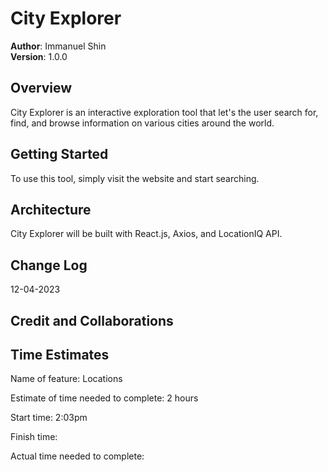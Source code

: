 # City Explorer

**Author**: Immanuel Shin  
**Version**: 1.0.0

## Overview
<!-- Provide a high level overview of what this application is and why you are building it, beyond the fact that it's an assignment for this class. (i.e. What's your problem domain?) -->
City Explorer is an interactive exploration tool that let's the user search for, find, and browse information on various cities around the world.

## Getting Started
<!-- What are the steps that a user must take in order to build this app on their own machine and get it running? -->
To use this tool, simply visit the website and start searching.

## Architecture
<!-- Provide a detailed description of the application design. What technologies (languages, libraries, etc) you're using, and any other relevant design information. -->
City Explorer will be built with React.js, Axios, and LocationIQ API.

## Change Log
<!-- Use this area to document the iterative changes made to your application as each feature is successfully implemented. Use time stamps. Here's an example:

01-01-2001 4:59pm - Application now has a fully-functional express server, with a GET route for the location resource. -->

12-04-2023 

## Credit and Collaborations
<!-- Give credit (and a link) to other people or resources that helped you build this application. -->

<!-- - [@vitejs/plugin-react](https://github.com/vitejs/vite-plugin-react/blob/main/packages/plugin-react/README.md) uses [Babel](https://babeljs.io/) for Fast Refresh
- [@vitejs/plugin-react-swc](https://github.com/vitejs/vite-plugin-react-swc) uses [SWC](https://swc.rs/) for Fast Refresh -->

## Time Estimates

Name of feature: Locations

Estimate of time needed to complete: 2 hours

Start time: 2:03pm

Finish time:

Actual time needed to complete:
